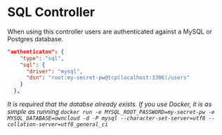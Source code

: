 # SQL Controller

When using this controller users are authenticated against a MySQL or Postgres database.

```json
"authenticaton": {
    "type": "sql",
    "sql": {
      "driver": "mysql",
      "dsn": "root:my-secret-pw@tcp(localhost:3306)/users"
    }
  },
```

*It is required that the databse already exists. If you use Docker, it is as simple as running `docker run -e MYSQL_ROOT_PASSWORD=my-secret-pw -e MYSQL_DATABASE=owncloud -d -P mysql --character-set-server=utf8 --collation-server=utf8_general_ci`*
